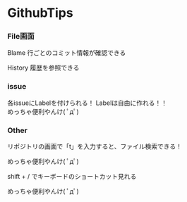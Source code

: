 # GithubTips

### File画面

Blame
行ごとのコミット情報が確認できる

History
履歴を参照できる


### issue

各issueにLabelを付けられる！
Labelは自由に作れる！！	
めっちゃ便利やんけ( ﾟдﾟ)

### Other

リポジトリの画面で「t」を入力すると、ファイル検索できる！

めっちゃ便利やんけ( ﾟдﾟ)

shift + / でキーボードのショートカット見れる					

めっちゃ便利やんけ( ﾟдﾟ)